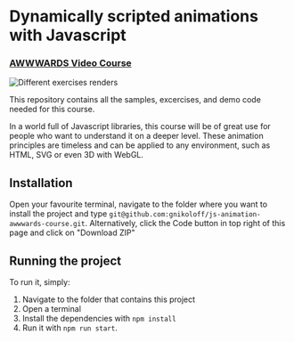# Dynamically scripted animations with Javascript
### [AWWWARDS Video Course](https://www.awwwards.com/academy/course/dynamically-scripted-animations-with-javascript)

![Different exercises renders](https://github.com/gnikoloff/js-animation-awwwards-course/blob/master/course-screenshot.png)

This repository contains all the samples, excercises, and demo code needed for this course.

In a world full of Javascript libraries, this course will be of great use for people who want to understand it on a deeper level. These animation principles are timeless and can be applied to any environment, such as HTML, SVG or even 3D with WebGL.

## Installation

Open your favourite terminal, navigate to the folder where you want to install the project and type `git@github.com:gnikoloff/js-animation-awwwards-course.git`.
Alternatively, click the Code button in top right of this page and click on "Download ZIP"

## Running the project
To run it, simply:
1. Navigate to the folder that contains this project
2. Open a terminal
3. Install the dependencies with `npm install`
4. Run it with `npm run start`.

